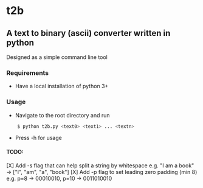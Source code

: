 # t2b
## A text to binary (ascii) converter written in python
Designed as a simple command line tool

### Requirements
- Have a local installation of python 3+

### Usage
- Navigate to the root directory and run
```bash
    $ python t2b.py <text0> <text1> ... <textn>
```
- Press -h for usage

#### TODO:
[X] Add -s flag that can help split a string by whitespace
    e.g. "I am a book" -> ["I", "am", "a", "book"]
[X] Add -p flag to set leading zero padding (min 8)
    e.g. p=8 -> 00010010, p=10 -> 0011010010

<!-- #### Known bugs: -->
<!-- #### Feature requests: -->
